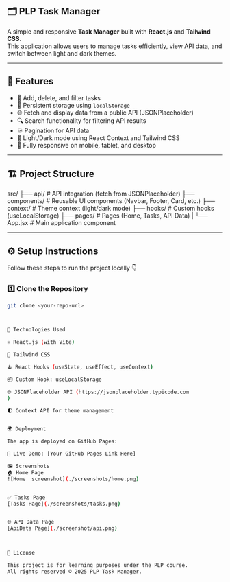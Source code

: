 ## 🗂️ PLP Task Manager

A simple and responsive **Task Manager** built with **React.js** and **Tailwind CSS**.  
This application allows users to manage tasks efficiently, view API data, and switch between light and dark themes.

---

## 🚀 **Features**

- 📝 Add, delete, and filter tasks  
- 💾 Persistent storage using `localStorage`  
- 🌐 Fetch and display data from a public API (JSONPlaceholder)  
- 🔍 Search functionality for filtering API results  
- ♾️ Pagination for API data  
- 🌙 Light/Dark mode using React Context and Tailwind CSS  
- 📱 Fully responsive on mobile, tablet, and desktop  

---

## 🏗️ **Project Structure**

src/
├── api/ # API integration (fetch from JSONPlaceholder)
├── components/ # Reusable UI components (Navbar, Footer, Card, etc.)
├── context/ # Theme context (light/dark mode)
├── hooks/ # Custom hooks (useLocalStorage)
├── pages/ # Pages (Home, Tasks, API Data)
|
└── App.jsx # Main application component


---

## ⚙️ **Setup Instructions**

Follow these steps to run the project locally 👇

### 1️⃣ Clone the Repository
```bash
git clone <your-repo-url>



🧩 Technologies Used

⚛️ React.js (with Vite)

💨 Tailwind CSS

🪝 React Hooks (useState, useEffect, useContext)

📦 Custom Hook: useLocalStorage

🌐 JSONPlaceholder API (https://jsonplaceholder.typicode.com
)

🌓 Context API for theme management


🌍 Deployment

The app is deployed on GitHub Pages:

🔗 Live Demo: [Your GitHub Pages Link Here]

🖼️ Screenshots
🏠 Home Page
![Home  screenshot](./screenshots/home.png)


✅ Tasks Page
[Tasks Page](./screenshots/tasks.png)


🌐 API Data Page
[ApiData Page](./screenshot/api.png)



📜 License

This project is for learning purposes under the PLP course.
All rights reserved © 2025 PLP Task Manager.
